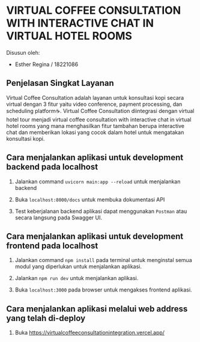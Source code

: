# VIRTUAL COFFEE CONSULTATION WITH INTERACTIVE CHAT IN VIRTUAL HOTEL ROOMS 
Disusun oleh:
- Esther Regina / 18221086

## Penjelasan Singkat Layanan
Virtual Coffee Consultation adalah layanan untuk konsultasi kopi secara virtual dengan 3 fitur yaitu video conference, payment processing, dan scheduling platform☕️. Virtual Coffee Consultation diintegrasi dengan virtual hotel tour menjadi virtual coffee consultation with interactive chat in virtual hotel rooms yang mana menghasilkan fitur tambahan berupa interactive chat dan memberikan lokasi yang cocok dalam hotel untuk mengatakan konsultasi kopi. 

## Cara menjalankan aplikasi untuk development backend pada localhost
1. Jalankan command ```uvicorn main:app --reload``` untuk menjalankan backend

2. Buka ```localhost:8000/docs``` untuk membuka dokumentasi API

3. Test keberjalanan backend aplikasi dapat menggunakan ```Postman``` atau secara langsung pada Swagger UI.

## Cara menjalankan aplikasi untuk development frontend pada localhost
1. Jalankan command ```npm install``` pada terminal untuk menginstal semua modul yang diperlukan untuk menjalankan aplikasi.

2. Jalankan ```npm run dev``` untuk menjalankan aplikasi.

3. Buka ```localhost:3000``` pada browser untuk mengakses frontend aplikasi.

## Cara menjalankan aplikasi melalui web address yang telah di-deploy
1. Buka https://virtualcoffeeconsultationintegration.vercel.app/